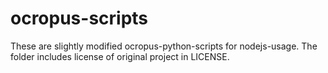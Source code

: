 
ocropus-scripts
===============

These are slightly modified ocropus-python-scripts for nodejs-usage. 
The folder includes license of original project in LICENSE. 